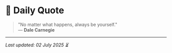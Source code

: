# 📜 Daily Quote

> "No matter what happens, always be yourself."  
> — **Dale Carnegie**

---

_Last updated: 02 July 2025 ⏳_
